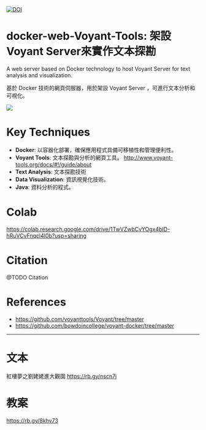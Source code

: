 [![DOI](https://zenodo.org/badge/810012474.svg)](https://zenodo.org/doi/10.5281/zenodo.11477626)

# docker-web-Voyant-Tools: 架設Voyant Server來實作文本探勘 

A web server based on Docker technology to host Voyant Server for text analysis and visualization.

基於 Docker 技術的網頁伺服器，用於架設 Voyant Server ，可進行文本分析和可視化。

![](https://blogger.googleusercontent.com/img/a/AVvXsEhxppe6PdJiWvlRnGvHOdu6XW9RKBjVjPIcAMxV3AhUpP9olypoan-ASgXs9NnDmBAtgS4HJmi7M2zf38rIb890jHWNuqIm0u9_XiQQpSl7llucgH2zdZOlyjuCafEOLGzjU15md9y_mt5dAym5deCn0YFpnGSUosC48jS5saEWemRZcx2QLZMtnw)

# Key Techniques

- **Docker**: 以容器化部署，確保應用程式具備可移植性和管理便利性。
- **Voyant Tools**: 文本探勘與分析的網頁工具。 http://www.voyant-tools.org/docs/#!/guide/about
- **Text Analysis**: 文本探勘技術
- **Data Visualization**: 資訊視覺化技術。
- **Java**: 資料分析的程式。

# Colab

https://colab.research.google.com/drive/1TwVZwbCvYOgx4bID-hRuVCvFnqcl4l0b?usp=sharing

# Citation

@TODO Citation

# References

- https://github.com/voyanttools/Voyant/tree/master
- https://github.com/bowdoincollege/voyant-docker/tree/master

----

# 文本

紅樓夢之劉姥姥進大觀園 https://rb.gy/nscn7j 

# 教案

https://rb.gy/8khv73 